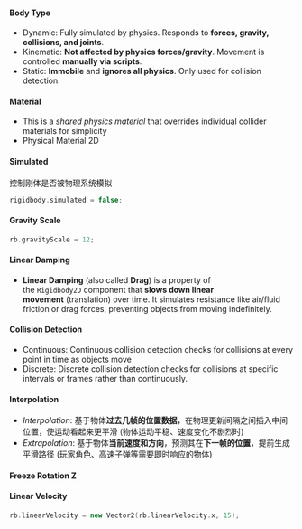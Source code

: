 #### Body Type
- Dynamic: Fully simulated by physics. Responds to **forces, gravity, collisions, and joints**.
- Kinematic: **Not affected by physics forces/gravity**. Movement is controlled **manually via scripts**.
- Static: **Immobile** and **ignores all physics**. Only used for collision detection.



#### Material
- This is a _shared physics material_ that overrides individual collider materials for simplicity 
- Physical Material 2D

#### Simulated

控制刚体是否被物理系统模拟

```cpp
rigidbody.simulated = false;
```

#### Gravity Scale

```cpp
rb.gravityScale = 12;
```


#### Linear Damping
- **Linear Damping** (also called **Drag**) is a property of the `Rigidbody2D` component that **slows down linear movement** (translation) over time. It simulates resistance like air/fluid friction or drag forces, preventing objects from moving indefinitely.

#### Collision Detection
- Continuous: Continuous collision detection checks for collisions at every point in time as objects move
- Discrete: Discrete collision detection checks for collisions at specific intervals or frames rather than continuously. 

#### Interpolation
- _Interpolation_: 基于物体**过去几帧的位置数据**，在物理更新间隔之间插入中间位置，使运动看起来更平滑 (物体运动平稳、速度变化不剧烈时)
- _Extrapolation_: 基于物体**当前速度和方向**，预测其在**下一帧的位置**，提前生成平滑路径 (玩家角色、高速子弹等需要即时响应的物体)

#### Freeze Rotation Z


#### Linear Velocity

```cpp
rb.linearVelocity = new Vector2(rb.linearVelocity.x, 15);
```
